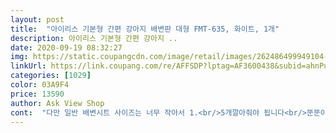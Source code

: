 ```yaml
---
layout: post 
title:  "아이리스 기본형 간편 강아지 배변판 대형 FMT-635, 화이트, 1개" 
description: 아이리스 기본형 간편 강아지 ..
date: 2020-09-19 08:32:27 
img: https://static.coupangcdn.com/image/retail/images/262486499949104-1a3fc470-b6b9-4c38-86e6-1a1d6566e573.jpg 
linkUrl: https://link.coupang.com/re/AFFSDP?lptag=AF3600438&subid=ahnPublicAsk&pageKey=218456560&itemId=676387920&vendorItemId=4743068690&traceid=V0-113-4cc52770241d502b 
categories: [1029] 
color: 03A9F4 
price: 13590 
author: Ask View Shop 
cont:  "다만 일반 배변시트 사이즈는 너무 작아서 1.<br/>5개깔아줘야 됩니다<br/>뚠뚠이 말티즈가 쓰려고 구매했어요 그전에 쓰던건 작은지 배변할때마다 빙빙돌고 올라갔다내려오고 한참걸린후에야 볼일을 보길래 큰사이즈로 구매했더니 올라가자마자 바로 일을 봐요 잘산거같아요<br/>말티12살.<br/>시츄3살 키우는 맘입니다<br/>배변은 잘가리는 애기들인데 배변판에 잘할지 걱정입니다<br/>배변판이생각보다큽니다<br/>부디 배변판에 잘 가리길ㅋ<br/>브라운이라 이쁘기 까지 하네요<br/>싸쥬가 조금더 컸다면 좋았겠지만요ㅎ<br/>작은패드 두개 겹쳐 깔아놓으니 딱이네용ㅎ<br/>지근보니일제네요<br/>큰패드는 너무 클거같아서<br/>하여튼생각한거보다더졸아요<br/>현재사용하는배변패드겹쳐서두개넣고<br/>" 
---
```

